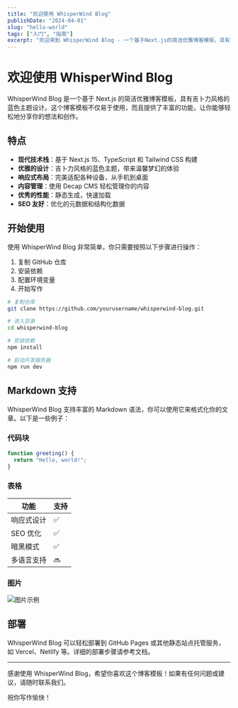 ```yaml
---
title: "欢迎使用 WhisperWind Blog"
publishDate: "2024-04-01"
slug: "hello-world"
tags: ["入门", "指南"]
excerpt: "欢迎来到 WhisperWind Blog - 一个基于Next.js的简洁优雅博客模板，具有吉卜力风格的蓝色主题设计。"
---
```


# 欢迎使用 WhisperWind Blog

WhisperWind Blog 是一个基于 Next.js 的简洁优雅博客模板，具有吉卜力风格的蓝色主题设计。这个博客模板不仅易于使用，而且提供了丰富的功能，让你能够轻松地分享你的想法和创作。

## 特点

- **现代技术栈**：基于 Next.js 15、TypeScript 和 Tailwind CSS 构建
- **优雅的设计**：吉卜力风格的蓝色主题，带来温馨梦幻的体验
- **响应式布局**：完美适配各种设备，从手机到桌面
- **内容管理**：使用 Decap CMS 轻松管理你的内容
- **优秀的性能**：静态生成，快速加载
- **SEO 友好**：优化的元数据和结构化数据

## 开始使用

使用 WhisperWind Blog 非常简单，你只需要按照以下步骤进行操作：

1. 复制 GitHub 仓库
2. 安装依赖
3. 配置环境变量
4. 开始写作

```bash
# 复制仓库
git clone https://github.com/yourusername/whisperwind-blog.git

# 进入目录
cd whisperwind-blog

# 安装依赖
npm install

# 启动开发服务器
npm run dev
```

## Markdown 支持

WhisperWind Blog 支持丰富的 Markdown 语法，你可以使用它来格式化你的文章。以下是一些例子：

### 代码块

```javascript
function greeting() {
  return "Hello, world!";
}
```

### 表格

| 功能 | 支持 |
|------|------|
| 响应式设计 | ✅ |
| SEO 优化 | ✅ |
| 暗黑模式 | ✅ |
| 多语言支持 | 🔜 |

### 图片

![图片示例](/images/hello-world.jpg)

## 部署

WhisperWind Blog 可以轻松部署到 GitHub Pages 或其他静态站点托管服务，如 Vercel、Netlify 等。详细的部署步骤请参考文档。

---

感谢使用 WhisperWind Blog，希望你喜欢这个博客模板！如果有任何问题或建议，请随时联系我们。

祝你写作愉快！ 